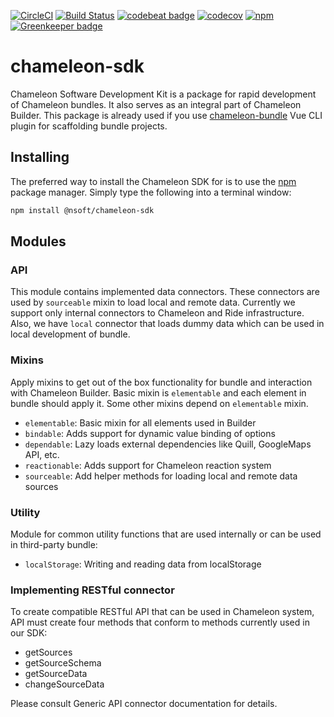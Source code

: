 [![CircleCI](https://circleci.com/gh/nsftx/chameleon-sdk/tree/master.svg?style=shield)](https://circleci.com/gh/nsftx/chameleon-sdk/tree/master)
[![Build Status](https://travis-ci.org/nsftx/chameleon-sdk.svg?branch=master)](https://travis-ci.org/nsftx/chameleon-sdk) 
[![codebeat badge](https://codebeat.co/badges/690f689b-87eb-42f4-a656-cc3400ac3c0d)](https://codebeat.co/projects/github-com-nsftx-chameleon-sdk-master)
[![codecov](https://codecov.io/gh/nsftx/chameleon-sdk/branch/master/graph/badge.svg)](https://codecov.io/gh/nsftx/chameleon-sdk)
[![npm](https://img.shields.io/npm/v/@nsoft/chameleon-sdk.svg)](https://www.npmjs.com/package/@nsoft/chameleon-sdk) 
[![Greenkeeper badge](https://badges.greenkeeper.io/nsftx/chameleon-sdk.svg)](https://greenkeeper.io/) 

# chameleon-sdk

Chameleon Software Development Kit is a package for rapid development of Chameleon bundles. It also serves as an integral part of Chameleon Builder. This package is already used if you use [chameleon-bundle](https://github.com/nsftx/vue-cli-plugin-chameleon-bundle) Vue CLI plugin for scaffolding bundle projects.

## Installing

The preferred way to install the Chameleon SDK for is to use the [npm](http://npmjs.org) package manager. Simply type the following into a terminal window:

```sh
npm install @nsoft/chameleon-sdk
```

## Modules

### API

This module contains implemented data connectors. These connectors are used by `sourceable` mixin to load local and remote data. Currently we support only internal connectors to Chameleon and Ride infrastructure. Also, we have `local` connector that loads dummy data which can be used in local development of bundle.

### Mixins

Apply mixins to get out of the box functionality for bundle and interaction with Chameleon Builder. Basic mixin is `elementable` and each element in bundle should apply it. Some other mixins depend on `elementable` mixin.

- `elementable`: Basic mixin for all elements used in Builder
- `bindable`: Adds support for dynamic value binding of options
- `dependable`: Lazy loads external dependencies like Quill, GoogleMaps API, etc.
- `reactionable`: Adds support for Chameleon reaction system
- `sourceable`: Add helper methods for loading local and remote data sources

### Utility

Module for common utility functions that are used internally or can be used in third-party bundle:

- `localStorage`: Writing and reading data from localStorage

### Implementing RESTful connector

To create compatible RESTful API that can be used in Chameleon system, API must create four methods that conform to methods currently used in our SDK:

- getSources
- getSourceSchema
- getSourceData
- changeSourceData

Please consult Generic API connector documentation for details.
